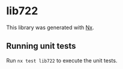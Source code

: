 # lib722

This library was generated with [Nx](https://nx.dev).

## Running unit tests

Run `nx test lib722` to execute the unit tests.
